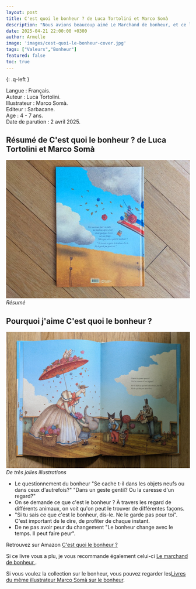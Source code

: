```yaml
---
layout: post
title: C'est quoi le bonheur ? de Luca Tortolini et Marco Somà 
description: "Nous avions beaucoup aimé Le Marchand de bonheur, et ce livre est dans le même thème. Il invite, lui aussi, à se poser cette question : c’est quoi, le bonheur ?"
date: 2025-04-21 22:00:00 +0300
author: Armelle
image: 'images/cest-quoi-le-bonheur-cover.jpg'
tags: ["Valeurs","Bonheur"]
featured: false
toc: true
---
```


{: .q-left }

Langue : Français.      
Auteur : Luca Tortolini.    
Illustrateur :  Marco Somà.          
Editeur : Sarbacane.       
Age : 4 - 7 ans.  
Date de parution : 2 avril 2025.

## Résumé de C'est quoi le bonheur ? de Luca Tortolini et Marco Somà 

![Résumé](images/cest-quoi-le-bonheur-resume.jpg)
*Résumé*

## Pourquoi j'aime C'est quoi le bonheur ?

![De très jolies illustrations](images/cest-quoi-le-bonheur-int.jpg)
*De très jolies illustrations*
- Le questionnement du bonheur "Se cache t-il dans les objets neufs ou dans ceux d'autrefois?" "Dans un geste gentil? Ou la caresse d'un regard?"
-  On se demande ce que c'est le bonheur ? À travers les regard de différents animaux, on voit qu'on peut le trouver de différentes façons. 
- "Si tu sais ce que c'est le bonheur, dis-le. Ne le garde pas pour toi". C'est important de le dire, de profiter de chaque instant.
- De ne pas avoir peur du changement "Le bonheur change avec le temps. Il peut faire peur". 

Retrouvez sur Amazon [C'est quoi le bonheur ?](https://amzn.to/4j7s1kQ) 

Si ce livre vous a plu, je vous recommande également celui-ci [Le marchand de bonheur ](https://ludichou.com/le-marchand-de-bonheur). 

Si vous voulez la collection sur le bonheur, vous pouvez regarder les[Livres du même illustrateur Marco Somà sur le bonheur](images/livres-de-marco-somà-bonheur.jpg).  